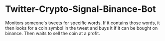 # Twitter-Crypto-Signal-Binance-Bot
Monitors someone's tweets for specific words. If it contains those words, it then looks for a coin symbol in the tweet and buys it if it can be bought on binance. Then waits to sell the coin at a profit.
